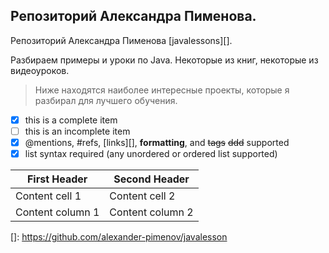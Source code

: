 <!--Пока к travis и codecov, решил не подключаться. Сделаю это позже.-->
<!--[![Build Status](https://travis-ci.org/alexander-pimenov/job4j.svg?branch=master)](https://travis-ci.org/alexander-pimenov/job4j)
    [![codecov](https://codecov.io/gh/alexander-pimenov/job4j/branch/master/graph/badge.svg)](https://codecov.io/gh/alexander-pimenov/job4j)
-->
<!--Пример подключения к travis и codecov от Владимира Жданова-->
<!--[![Build Status](https://travis-ci.org/VladimirZhdanov/job4j.svg?branch=master)](https://travis-ci.org/VladimirZhdanov/job4j)-->
<!--[![codecov](https://codecov.io/gh/VladimirZhdanov/job4j/branch/master/graph/badge.svg)](https://codecov.io/gh/VladimirZhdanov/job4j)-->

## Репозиторий Александра Пименова.
Репозиторий Александра Пименова [javalessons][].

Разбираем примеры и уроки по Java. Некоторые из книг, некоторые из видеоуроков.

>Ниже находятся наиболее интересные проекты, которые я разбирал для лучшего обучения.


- [x] this is a complete item
- [ ] this is an incomplete item
- [x] @mentions, #refs, [links][],
**formatting**, and <del>tags</del> ~~ddd~~
supported
- [x] list syntax required (any
unordered or ordered list
supported)

<!-- Пример создания таблицы -->
First Header | Second Header
------------ | -------------
Content cell 1 | Content cell 2
Content column 1 | Content column 2





[]: https://github.com/alexander-pimenov/javalesson